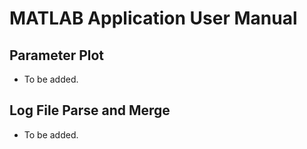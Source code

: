 # MATLAB Application User Manual
## Parameter Plot

- To be added.

## Log File Parse and Merge

- To be added.
